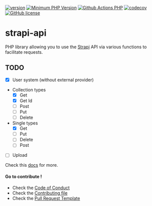[![version](https://img.shields.io/badge/Version-0.2.0-brightgreen.svg)](https://github.com/SimonDevelop/strapi-api/releases/tag/0.2.0)
[![Minimum PHP Version](https://img.shields.io/badge/php-%3E%3D%207.4-8892BF.svg)](https://php.net/)
[![Github Actions PHP](https://github.com/SimonDevelop/strapi-api/workflows/PHP/badge.svg)](https://github.com/SimonDevelop/strapi-api/actions)
[![codecov](https://codecov.io/gh/SimonDevelop/strapi-api/branch/master/graph/badge.svg?token=D30AKR07T2)](https://codecov.io/gh/SimonDevelop/strapi-api)
[![GitHub license](https://img.shields.io/badge/License-MIT-blue.svg)](https://github.com/SimonDevelop/strapi-api/blob/master/LICENSE)

# strapi-api
PHP library allowing you to use the [Strapi](https://strapi.io/) API via various functions to facilitate requests.

## TODO
- [x] User system (without external provider)
- Collection types
  - [x] Get
  - [x] Get Id
  - [ ] Post
  - [ ] Put
  - [ ] Delete
- Single types
  - [x] Get
  - [ ] Put
  - [ ] Delete
  - [ ] Post
- [ ] Upload

Check this [docs](https://github.com/SimonDevelop/strapi-api/blob/master/docs) for more.

#### Go to contribute !
- Check the [Code of Conduct](https://github.com/SimonDevelop/strapi-api/blob/master/.github/CODE_OF_CONDUCT.md)
- Check the [Contributing file](https://github.com/SimonDevelop/strapi-api/blob/master/.github/CONTRIBUTING.md)
- Check the [Pull Request Template](https://github.com/SimonDevelop/strapi-api/blob/master/.github/PULL_REQUEST_TEMPLATE.md)
